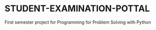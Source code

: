 # STUDENT-EXAMINATION-POTTAL
First semester project for Programming for Problem Solving with Python
